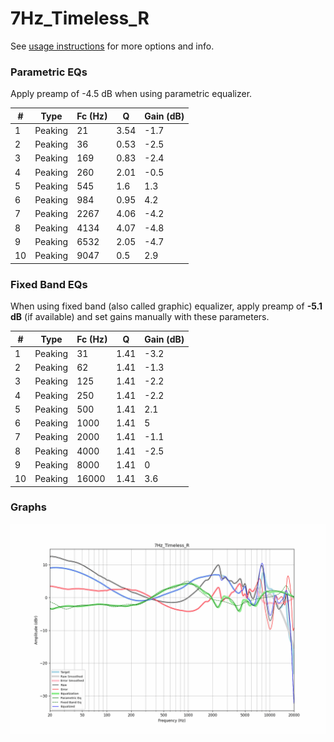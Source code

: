# 7Hz_Timeless_R
See [usage instructions](https://github.com/jaakkopasanen/AutoEq#usage) for more options and info.

### Parametric EQs
Apply preamp of -4.5 dB when using parametric equalizer.

|   # | Type    |   Fc (Hz) |    Q |   Gain (dB) |
|-----|---------|-----------|------|-------------|
|   1 | Peaking |        21 | 3.54 |        -1.7 |
|   2 | Peaking |        36 | 0.53 |        -2.5 |
|   3 | Peaking |       169 | 0.83 |        -2.4 |
|   4 | Peaking |       260 | 2.01 |        -0.5 |
|   5 | Peaking |       545 | 1.6  |         1.3 |
|   6 | Peaking |       984 | 0.95 |         4.2 |
|   7 | Peaking |      2267 | 4.06 |        -4.2 |
|   8 | Peaking |      4134 | 4.07 |        -4.8 |
|   9 | Peaking |      6532 | 2.05 |        -4.7 |
|  10 | Peaking |      9047 | 0.5  |         2.9 |

### Fixed Band EQs
When using fixed band (also called graphic) equalizer, apply preamp of **-5.1 dB** (if available) and set gains manually with these parameters.

|   # | Type    |   Fc (Hz) |    Q |   Gain (dB) |
|-----|---------|-----------|------|-------------|
|   1 | Peaking |        31 | 1.41 |        -3.2 |
|   2 | Peaking |        62 | 1.41 |        -1.3 |
|   3 | Peaking |       125 | 1.41 |        -2.2 |
|   4 | Peaking |       250 | 1.41 |        -2.2 |
|   5 | Peaking |       500 | 1.41 |         2.1 |
|   6 | Peaking |      1000 | 1.41 |         5   |
|   7 | Peaking |      2000 | 1.41 |        -1.1 |
|   8 | Peaking |      4000 | 1.41 |        -2.5 |
|   9 | Peaking |      8000 | 1.41 |         0   |
|  10 | Peaking |     16000 | 1.41 |         3.6 |

### Graphs
![](./7Hz_Timeless_R.png)
